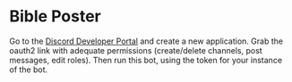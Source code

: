 # Bible Poster

Go to the [Discord Developer Portal](https://discord.com/developers/applications) and create a new application. Grab the oauth2 link with adequate permissions (create/delete channels, post messages, edit roles). Then run this bot, using the token for your instance of the bot.
